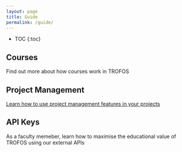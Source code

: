```yaml
---
layout: page
title: Guide
permalink: /guide/
---
```


* TOC
{:toc}

Courses
----

Find out more about how courses work in TROFOS

Project Management
----

[Learn how to use project management features in your projects](/trofos/guide/project-management)

API Keys
----

As a faculty memeber, learn how to maximise the educational value of TROFOS using our external APIs